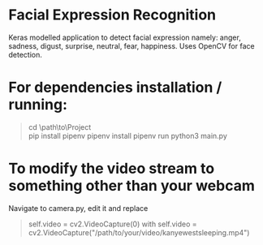 ﻿# Facial Expression Recognition
Keras modelled application to detect facial expression namely: anger, sadness, digust, surprise, neutral, fear, happiness.
Uses OpenCV for face detection.

# For dependencies installation / running:
>cd \path\to\Project\
>pip install pipenv
>pipenv install
>pipenv run python3 main.py

# To modify the video stream to something other than your webcam
Navigate to camera.py, edit it and replace 
>self.video = cv2.VideoCapture(0)
with
>self.video = cv2.VideoCapture("/path/to/your/video/kanyewestsleeping.mp4")
